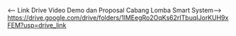 <-- Link Drive Video Demo dan Proposal Cabang Lomba Smart System-->
https://drive.google.com/drive/folders/1lMEegRo2OqKs62rITbuqIJorKUH9xFEM?usp=drive_link
